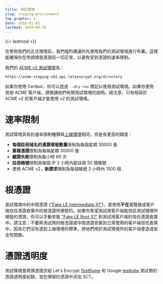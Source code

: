 ```yaml
---
title: 測試環境
slug: staging-environment
top_graphic: 1
date: 2018-01-05
lastmod: 2019-09-16
---
```


{{< lastmod >}}

在使用我們的正式環境前，我們強烈建議你先使用我們的測試環境進行布署。這樣能確保你在申請頒發憑證前一切正常，以避免受到憑證的速率限制。

我們的 [ACME v2 測試環境](https://community.letsencrypt.org/t/staging-endpoint-for-acme-v2/49605)為：

`https://acme-staging-v02.api.letsencrypt.org/directory`

如果你使用 Certbot，你可以透過 `--dry-run` 標記以使用測試環境。如果你使用其他 ACME 客戶端，請閱讀他們有關測試環境的說明。請注意，只有相容於 ACME v2 的客戶端才能使用 v2 的測試環境。

# 速率限制

測試環境具有的速率限制種類與[上線環境](/docs/rate-limits)相同，但是有更高的額度：

* **每個註冊域名的憑證頒發數量**限制為每個星期 30000 張
* **重複憑證**限制為每隔星期 30000 張
* **驗證失敗**限制為每小時 60 次
* **註冊帳號**限制為每個 IP 3 小時內能註冊 50 個帳號
* 使用 ACME v2，**新請求**限制為每個帳號 3 小時內 1500 個


# 根憑證

測試環境中的中間憑證 (["Fake LE Intermediate X1"](/certs/fakeleintermediatex1.pem))，是使用**不在**瀏覽器或客戶端信任憑證倉庫中的根憑證所頒發的。如果你希望測試用客戶端能信任測試環境所頒發的憑證，你可以手動安裝 ["Fake LE Root X1"](/certs/fakelerootx1.pem) 到測試用客戶端的信任憑證倉庫中。請注意：不要將測試用的根憑證或中間憑證安裝到日常使用的客戶端信任倉庫中，因為它們沒有達到上線環境的標準，將他們用於測試環境外的客戶端會造成安全性問題。

# 憑證透明度

測試環境會將預憑證交給 Let's Encrypt [Testflume](/docs/ct-logs) 和 Google [testtube](http://www.certificate-transparency.org/known-logs#TOC-Test-Logs) 測試用的憑證透明度紀錄，並在頒發的憑證中添加 SCT。
